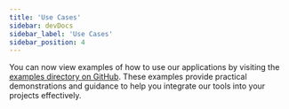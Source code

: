 ```yaml
---
title: 'Use Cases'
sidebar: devDocs
sidebar_label: 'Use Cases'
sidebar_position: 4
---
```


You can now view examples of how to use our applications by visiting the [examples directory on GitHub](https://github.com/EasyLayer/el/tree/master/examples). These examples provide practical demonstrations and guidance to help you integrate our tools into your projects effectively.